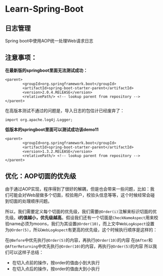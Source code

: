 # Learn-Spring-Boot

## 日志管理
Spring boot中使用AOP统一处理Web请求日志

## 注意事项：

**在最新版的springboot里面无法测试成功：**

```
<parent>
        <groupId>org.springframework.boot</groupId>
        <artifactId>spring-boot-starter-parent</artifactId>
        <version>2.0.4.RELEASE</version>
        <relativePath/> <!-- lookup parent from repository -->
</parent>
```

在高版本测试不通过的问题是，导入日志的包估计已经废弃了：

`import org.apache.log4j.Logger;`

**低版本的springboot里面可以测试成功该demo11**

```
<parent>
        <groupId>org.springframework.boot</groupId>
        <artifactId>spring-boot-starter-parent</artifactId>
        <version>1.3.2.RELEASE</version>
        <relativePath/> <!-- lookup parent from repository -->
</parent>
```



## 优化：AOP切面的优先级

由于通过AOP实现，程序得到了很好的解耦，但是也会带来一些问题，比如：我们可能会对Web层做多个切面，校验用户，校验头信息等等，这个时候经常会碰到切面的处理顺序问题。

所以，我们需要定义每个切面的优先级，我们需要`@Order(i)`注解来标识切面的优先级。**i的值越小，优先级越高**。假设我们还有一个切面是`CheckNameAspect`用来校验name必须为moons，我们为其设置`@Order(10)`，而上文中`WebLogAspect`设置为`@Order(5)`，所以`WebLogAspect`有更高的优先级，这个时候执行顺序是这样的：

在`@Before`中优先执行`@Order(5)`的内容，再执行`@Order(10)`的内容
在`@After`和`@AfterReturning`中优先执行`@Order(10)`的内容，再执行`@Order(5)`的内容
所以我们可以这样子总结：

- 在切入点前的操作，按order的值由小到大执行
- 在切入点后的操作，按order的值由大到小执行